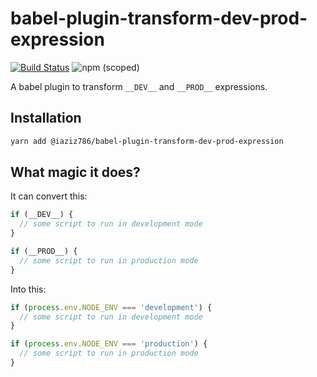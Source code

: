 # babel-plugin-transform-dev-prod-expression

[![Build Status](https://travis-ci.org/iAziz786/babel-plugin-transform-dev-prod-expression.svg?branch=master)](https://travis-ci.org/iAziz786/babel-plugin-transform-dev-prod-expression)
![npm (scoped)](https://img.shields.io/npm/v/@iaziz786/babel-plugin-transform-dev-prod-expression.svg)

A babel plugin to transform `__DEV__` and `__PROD__` expressions.

## Installation

```sh
yarn add @iaziz786/babel-plugin-transform-dev-prod-expression
```

## What magic it does?

It can convert this:

```js
if (__DEV__) {
  // some script to run in development mode
}

if (__PROD__) {
  // some script to run in production mode
}
```

Into this:

```js
if (process.env.NODE_ENV === 'development') {
  // some script to run in development mode
}

if (process.env.NODE_ENV === 'production') {
  // some script to run in production mode
}
```
